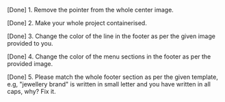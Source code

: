 <!-- 1st Feedback -->

[Done] 1. Remove the pointer from the whole center image. 

[Done] 2. Make your whole project containerised.

[Done] 3. Change the color of the line in the footer as per the given image provided to you.

[Done] 4. Change the color of the menu sections in the footer as per the provided image.

[Done] 5. Please match the whole footer section as per the given template, e.g, "jewellery brand" is written in small letter and you have written in all caps, why? Fix it.
